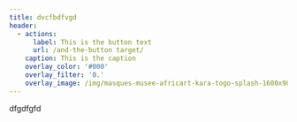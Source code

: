 ```yaml
---
title: dvcfbdfvgd
header:
  - actions:
      label: This is the button text
      url: /and-the-button target/
    caption: This is the caption
    overlay_color: '#000'
    overlay_filter: '0.'
    overlay_image: /img/masques-musee-africart-kara-togo-splash-1600x900.jpg
---
```

dfgdfgfd
